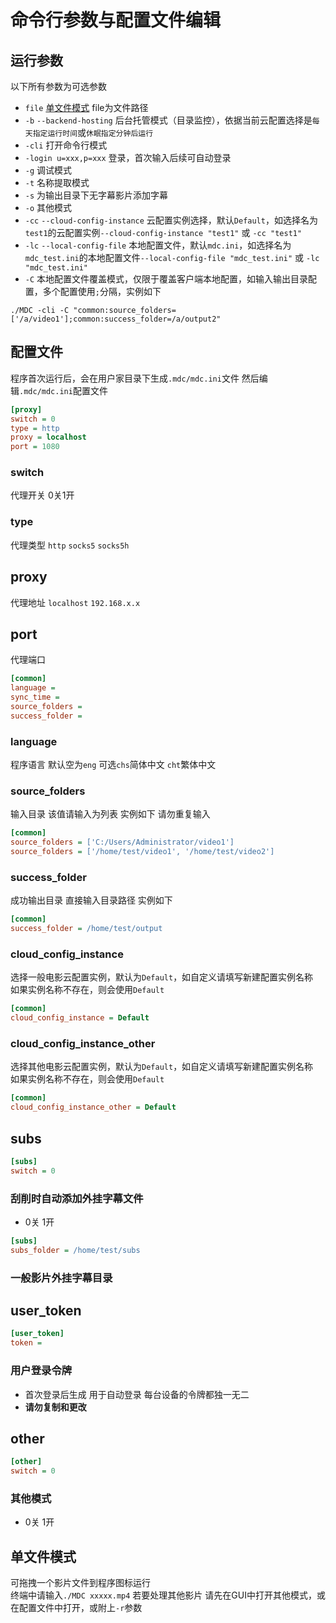 # 命令行参数与配置文件编辑
## 运行参数
以下所有参数为可选参数
* `file` [单文件模式](#单文件模式) file为文件路径
* `-b` `--backend-hosting` 后台托管模式（目录监控），依据当前云配置选择是`每天指定运行时间`或`休眠指定分钟后运行`
* `-cli` 打开命令行模式
* `-login u=xxx,p=xxx` 登录，首次输入后续可自动登录
* `-g` 调试模式
* `-t` 名称提取模式
* `-s` 为输出目录下无字幕影片添加字幕
* `-o` 其他模式
* `-cc` `--cloud-config-instance` 云配置实例选择，默认`Default`，如选择名为`test1`的云配置实例`--cloud-config-instance "test1"` 或 `-cc "test1"`
* `-lc` `--local-config-file` 本地配置文件，默认`mdc.ini`，如选择名为`mdc_test.ini`的本地配置文件`--local-config-file "mdc_test.ini"` 或 `-lc "mdc_test.ini"`
* `-C` 本地配置文件覆盖模式，仅限于覆盖客户端本地配置，如输入输出目录配置，多个配置使用`;`分隔，实例如下
```shell
./MDC -cli -C "common:source_folders=['/a/video1'];common:success_folder=/a/output2"
```

## 配置文件
程序首次运行后，会在用户家目录下生成`.mdc/mdc.ini`文件
然后编辑`.mdc/mdc.ini`配置文件

```ini
[proxy]
switch = 0
type = http
proxy = localhost
port = 1080
```
### switch
代理开关 0关1开

### type
代理类型 `http` `socks5` `socks5h`

## proxy
代理地址 `localhost` `192.168.x.x`

## port
代理端口

```ini
[common]
language =
sync_time =
source_folders =
success_folder =
```
### language
程序语言 默认空为`eng` 可选`chs`简体中文 `cht`繁体中文

### source_folders
输入目录 该值请输入为列表 实例如下 请勿重复输入
```ini
[common]
source_folders = ['C:/Users/Administrator/video1']
source_folders = ['/home/test/video1', '/home/test/video2']
```

### success_folder
成功输出目录 直接输入目录路径 实例如下
```ini
[common]
success_folder = /home/test/output
```

### cloud_config_instance
选择一般电影云配置实例，默认为`Default`，如自定义请填写新建配置实例名称  
如果实例名称不存在，则会使用`Default`
```ini
[common]
cloud_config_instance = Default
```

### cloud_config_instance_other
选择其他电影云配置实例，默认为`Default`，如自定义请填写新建配置实例名称  
如果实例名称不存在，则会使用`Default`
```ini
[common]
cloud_config_instance_other = Default
```

## subs
```ini
[subs]
switch = 0
```
### 刮削时自动添加外挂字幕文件 
* 0关 1开

```ini
[subs]
subs_folder = /home/test/subs
```
### 一般影片外挂字幕目录

## user_token
```ini
[user_token]
token =
```
### 用户登录令牌
* 首次登录后生成 用于自动登录 每台设备的令牌都独一无二
* **请勿复制和更改**

## other
```ini
[other]
switch = 0
```
### 其他模式 
* 0关 1开

## 单文件模式
可拖拽一个影片文件到程序图标运行  
终端中请输入`./MDC xxxxx.mp4`
若要处理其他影片 请先在GUI中打开其他模式，或在配置文件中打开，或附上`-r`参数